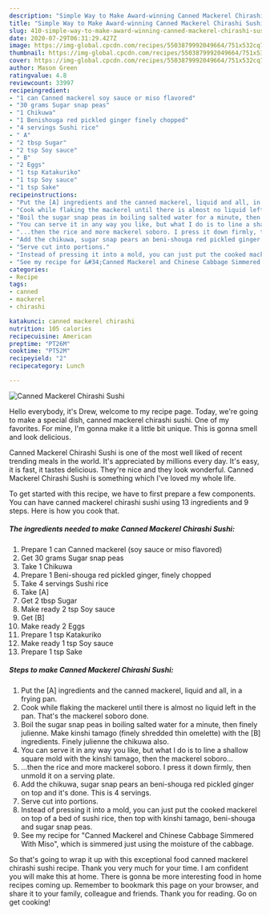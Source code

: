 ```yaml
---
description: "Simple Way to Make Award-winning Canned Mackerel Chirashi Sushi"
title: "Simple Way to Make Award-winning Canned Mackerel Chirashi Sushi"
slug: 410-simple-way-to-make-award-winning-canned-mackerel-chirashi-sushi
date: 2020-07-29T06:31:29.427Z
image: https://img-global.cpcdn.com/recipes/5503879992049664/751x532cq70/canned-mackerel-chirashi-sushi-recipe-main-photo.jpg
thumbnail: https://img-global.cpcdn.com/recipes/5503879992049664/751x532cq70/canned-mackerel-chirashi-sushi-recipe-main-photo.jpg
cover: https://img-global.cpcdn.com/recipes/5503879992049664/751x532cq70/canned-mackerel-chirashi-sushi-recipe-main-photo.jpg
author: Mason Green
ratingvalue: 4.8
reviewcount: 33997
recipeingredient:
- "1 can Canned mackerel soy sauce or miso flavored"
- "30 grams Sugar snap peas"
- "1 Chikuwa"
- "1 Benishouga red pickled ginger finely chopped"
- "4 servings Sushi rice"
- " A"
- "2 tbsp Sugar"
- "2 tsp Soy sauce"
- " B"
- "2 Eggs"
- "1 tsp Katakuriko"
- "1 tsp Soy sauce"
- "1 tsp Sake"
recipeinstructions:
- "Put the [A] ingredients and the canned mackerel, liquid and all, in a frying pan."
- "Cook while flaking the mackerel until there is almost no liquid left in the pan. That&#39;s the mackerel soboro done."
- "Boil the sugar snap peas in boiling salted water for a minute, then finely julienne. Make kinshi tamago (finely shredded thin omelette) with the [B] ingredients. Finely julienne the chikuwa also."
- "You can serve it in any way you like, but what I do is to line a shallow square mold with the kinshi tamago, then the mackerel soboro..."
- "...then the rice and more mackerel soboro. I press it down firmly, then unmold it on a serving plate."
- "Add the chikuwa, sugar snap pears an beni-shouga red pickled ginger on top and it&#39;s done. This is 4 servings."
- "Serve cut into portions."
- "Instead of pressing it into a mold, you can just put the cooked mackerel on top of a bed of sushi rice, then top with kinshi tamago, beni-shouga and sugar snap peas."
- "See my recipe for &#34;Canned Mackerel and Chinese Cabbage Simmered With Miso&#34;, which is simmered just using the moisture of the cabbage."
categories:
- Recipe
tags:
- canned
- mackerel
- chirashi

katakunci: canned mackerel chirashi 
nutrition: 105 calories
recipecuisine: American
preptime: "PT26M"
cooktime: "PT52M"
recipeyield: "2"
recipecategory: Lunch

---
```



![Canned Mackerel Chirashi Sushi](https://img-global.cpcdn.com/recipes/5503879992049664/751x532cq70/canned-mackerel-chirashi-sushi-recipe-main-photo.jpg)

Hello everybody, it's Drew, welcome to my recipe page. Today, we're going to make a special dish, canned mackerel chirashi sushi. One of my favorites. For mine, I'm gonna make it a little bit unique. This is gonna smell and look delicious.

Canned Mackerel Chirashi Sushi is one of the most well liked of recent trending meals in the world. It's appreciated by millions every day. It's easy, it is fast, it tastes delicious. They're nice and they look wonderful. Canned Mackerel Chirashi Sushi is something which I've loved my whole life.




To get started with this recipe, we have to first prepare a few components. You can have canned mackerel chirashi sushi using 13 ingredients and 9 steps. Here is how you cook that.

<!--inarticleads1-->

##### The ingredients needed to make Canned Mackerel Chirashi Sushi:

1. Prepare 1 can Canned mackerel (soy sauce or miso flavored)
1. Get 30 grams Sugar snap peas
1. Take 1 Chikuwa
1. Prepare 1 Beni-shouga red pickled ginger, finely chopped
1. Take 4 servings Sushi rice
1. Take  [A]
1. Get 2 tbsp Sugar
1. Make ready 2 tsp Soy sauce
1. Get  [B]
1. Make ready 2 Eggs
1. Prepare 1 tsp Katakuriko
1. Make ready 1 tsp Soy sauce
1. Prepare 1 tsp Sake




<!--inarticleads2-->

##### Steps to make Canned Mackerel Chirashi Sushi:

1. Put the [A] ingredients and the canned mackerel, liquid and all, in a frying pan.
1. Cook while flaking the mackerel until there is almost no liquid left in the pan. That&#39;s the mackerel soboro done.
1. Boil the sugar snap peas in boiling salted water for a minute, then finely julienne. Make kinshi tamago (finely shredded thin omelette) with the [B] ingredients. Finely julienne the chikuwa also.
1. You can serve it in any way you like, but what I do is to line a shallow square mold with the kinshi tamago, then the mackerel soboro...
1. ...then the rice and more mackerel soboro. I press it down firmly, then unmold it on a serving plate.
1. Add the chikuwa, sugar snap pears an beni-shouga red pickled ginger on top and it&#39;s done. This is 4 servings.
1. Serve cut into portions.
1. Instead of pressing it into a mold, you can just put the cooked mackerel on top of a bed of sushi rice, then top with kinshi tamago, beni-shouga and sugar snap peas.
1. See my recipe for &#34;Canned Mackerel and Chinese Cabbage Simmered With Miso&#34;, which is simmered just using the moisture of the cabbage.




So that's going to wrap it up with this exceptional food canned mackerel chirashi sushi recipe. Thank you very much for your time. I am confident you will make this at home. There is gonna be more interesting food in home recipes coming up. Remember to bookmark this page on your browser, and share it to your family, colleague and friends. Thank you for reading. Go on get cooking!
